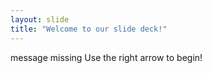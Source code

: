 ```yaml
---
layout: slide
title: "Welcome to our slide deck!"
---
```

message missing 
Use the right arrow to begin!
